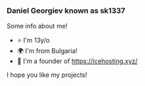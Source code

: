 ### Daniel Georgiev known as sk1337


Some info about me!

- ⭐ I'm 13y/o
- 🌍 I'm from Bulgaria! 
- 👀 I'm a founder of https://icehosting.xyz/

I hope you like my projects!
